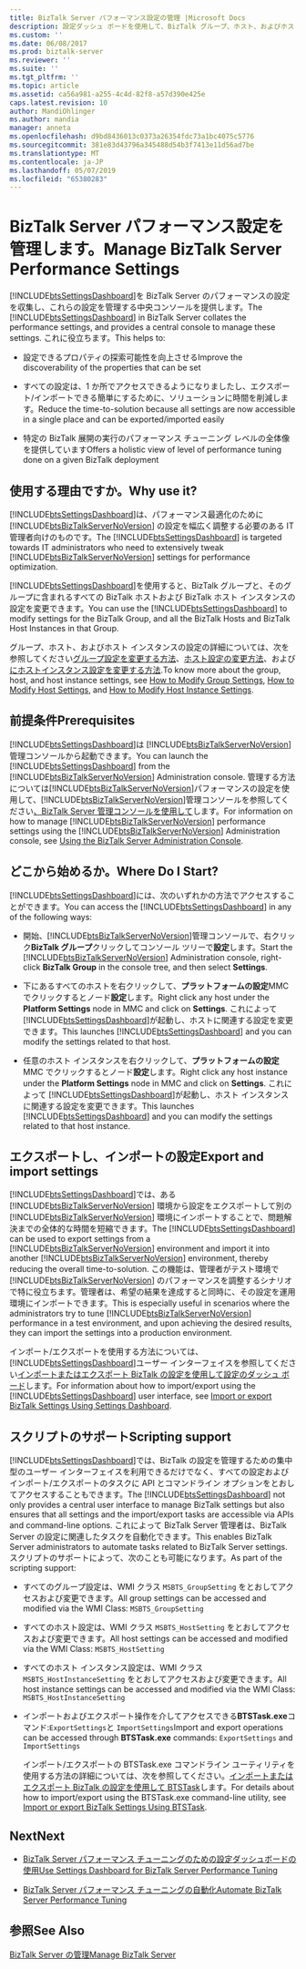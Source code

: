 ```yaml
---
title: BizTalk Server パフォーマンス設定の管理 |Microsoft Docs
description: 設定ダッシュ ボードを使用して、BizTalk グループ、ホスト、およびホスト インスタンスが BizTalk Server での設定を更新するには
ms.custom: ''
ms.date: 06/08/2017
ms.prod: biztalk-server
ms.reviewer: ''
ms.suite: ''
ms.tgt_pltfrm: ''
ms.topic: article
ms.assetid: ca56a981-a255-4c4d-82f8-a57d390e425e
caps.latest.revision: 10
author: MandiOhlinger
ms.author: mandia
manager: anneta
ms.openlocfilehash: d9bd8436013c0373a26354fdc73a1bc4075c5776
ms.sourcegitcommit: 381e83d43796a345488d54b3f7413e11d56ad7be
ms.translationtype: MT
ms.contentlocale: ja-JP
ms.lasthandoff: 05/07/2019
ms.locfileid: "65380283"
---
```

# <a name="manage-biztalk-server-performance-settings"></a><span data-ttu-id="41b43-103">BizTalk Server パフォーマンス設定を管理します。</span><span class="sxs-lookup"><span data-stu-id="41b43-103">Manage BizTalk Server Performance Settings</span></span>
  
 <span data-ttu-id="41b43-104">[!INCLUDE[btsSettingsDashboard](../includes/btssettingsdashboard-md.md)]を BizTalk Server のパフォーマンスの設定を収集し、これらの設定を管理する中央コンソールを提供します。</span><span class="sxs-lookup"><span data-stu-id="41b43-104">The [!INCLUDE[btsSettingsDashboard](../includes/btssettingsdashboard-md.md)] in BizTalk Server collates the performance settings, and provides a central console to manage these settings.</span></span> <span data-ttu-id="41b43-105">これに役立ちます。</span><span class="sxs-lookup"><span data-stu-id="41b43-105">This helps to:</span></span>  
  
-   <span data-ttu-id="41b43-106">設定できるプロパティの探索可能性を向上させる</span><span class="sxs-lookup"><span data-stu-id="41b43-106">Improve the discoverability of the properties that can be set</span></span>
  
-   <span data-ttu-id="41b43-107">すべての設定は、1 か所でアクセスできるようになりましたし、エクスポート/インポートできる簡単にするために、ソリューションに時間を削減します。</span><span class="sxs-lookup"><span data-stu-id="41b43-107">Reduce the time-to-solution because all settings are now accessible in a single place and can be exported/imported easily</span></span>
  
-   <span data-ttu-id="41b43-108">特定の BizTalk 展開の実行のパフォーマンス チューニング レベルの全体像を提供しています</span><span class="sxs-lookup"><span data-stu-id="41b43-108">Offers a holistic view of level of performance tuning done on a given BizTalk deployment</span></span>
  
## <a name="why-use-it"></a><span data-ttu-id="41b43-109">使用する理由ですか。</span><span class="sxs-lookup"><span data-stu-id="41b43-109">Why use it?</span></span>  
 <span data-ttu-id="41b43-110">[!INCLUDE[btsSettingsDashboard](../includes/btssettingsdashboard-md.md)]は、パフォーマンス最適化のために [!INCLUDE[btsBizTalkServerNoVersion](../includes/btsbiztalkservernoversion-md.md)] の設定を幅広く調整する必要のある IT 管理者向けのものです。</span><span class="sxs-lookup"><span data-stu-id="41b43-110">The [!INCLUDE[btsSettingsDashboard](../includes/btssettingsdashboard-md.md)] is targeted towards IT administrators who need to extensively tweak [!INCLUDE[btsBizTalkServerNoVersion](../includes/btsbiztalkservernoversion-md.md)] settings for performance optimization.</span></span>  
  
 <span data-ttu-id="41b43-111">[!INCLUDE[btsSettingsDashboard](../includes/btssettingsdashboard-md.md)]を使用すると、BizTalk グループと、そのグループに含まれるすべての BizTalk ホストおよび BizTalk ホスト インスタンスの設定を変更できます。</span><span class="sxs-lookup"><span data-stu-id="41b43-111">You can use the [!INCLUDE[btsSettingsDashboard](../includes/btssettingsdashboard-md.md)] to modify settings for the BizTalk Group, and all the BizTalk Hosts and BizTalk Host Instances in that Group.</span></span>  
  
 <span data-ttu-id="41b43-112">グループ、ホスト、およびホスト インスタンスの設定の詳細については、次を参照してください[グループ設定を変更する方法](../core/how-to-modify-group-settings.md)、[ホスト設定の変更方法](../core/how-to-modify-host-settings.md)、および[にホストインスタンス設定を変更する方法](../core/how-to-modify-host-instance-settings.md).</span><span class="sxs-lookup"><span data-stu-id="41b43-112">To know more about the group, host, and host instance settings, see [How to Modify Group Settings](../core/how-to-modify-group-settings.md), [How to Modify Host Settings](../core/how-to-modify-host-settings.md), and [How to Modify Host Instance Settings](../core/how-to-modify-host-instance-settings.md).</span></span>  
  
## <a name="prerequisites"></a><span data-ttu-id="41b43-113">前提条件</span><span class="sxs-lookup"><span data-stu-id="41b43-113">Prerequisites</span></span> 
 <span data-ttu-id="41b43-114">[!INCLUDE[btsSettingsDashboard](../includes/btssettingsdashboard-md.md)]は [!INCLUDE[btsBizTalkServerNoVersion](../includes/btsbiztalkservernoversion-md.md)] 管理コンソールから起動できます。</span><span class="sxs-lookup"><span data-stu-id="41b43-114">You can launch the [!INCLUDE[btsSettingsDashboard](../includes/btssettingsdashboard-md.md)] from the [!INCLUDE[btsBizTalkServerNoVersion](../includes/btsbiztalkservernoversion-md.md)] Administration console.</span></span> <span data-ttu-id="41b43-115">管理する方法については[!INCLUDE[btsBizTalkServerNoVersion](../includes/btsbiztalkservernoversion-md.md)]パフォーマンスの設定を使用して、[!INCLUDE[btsBizTalkServerNoVersion](../includes/btsbiztalkservernoversion-md.md)]管理コンソールを参照してください[、BizTalk Server 管理コンソールを使用して](../core/using-the-biztalk-server-administration-console.md)します。</span><span class="sxs-lookup"><span data-stu-id="41b43-115">For information on how to manage [!INCLUDE[btsBizTalkServerNoVersion](../includes/btsbiztalkservernoversion-md.md)] performance settings using the [!INCLUDE[btsBizTalkServerNoVersion](../includes/btsbiztalkservernoversion-md.md)] Administration console, see [Using the BizTalk Server Administration Console](../core/using-the-biztalk-server-administration-console.md).</span></span>  
  
## <a name="where-do-i-start"></a><span data-ttu-id="41b43-116">どこから始めるか。</span><span class="sxs-lookup"><span data-stu-id="41b43-116">Where Do I Start?</span></span>  
 <span data-ttu-id="41b43-117">[!INCLUDE[btsSettingsDashboard](../includes/btssettingsdashboard-md.md)]には、次のいずれかの方法でアクセスすることができます。</span><span class="sxs-lookup"><span data-stu-id="41b43-117">You can access the [!INCLUDE[btsSettingsDashboard](../includes/btssettingsdashboard-md.md)] in any of the following ways:</span></span>  
  
- <span data-ttu-id="41b43-118">開始、[!INCLUDE[btsBizTalkServerNoVersion](../includes/btsbiztalkservernoversion-md.md)]管理コンソールで、右クリック**BizTalk グループ**クリックしてコンソール ツリーで**設定**します。</span><span class="sxs-lookup"><span data-stu-id="41b43-118">Start the [!INCLUDE[btsBizTalkServerNoVersion](../includes/btsbiztalkservernoversion-md.md)] Administration console, right-click **BizTalk Group** in the console tree, and then select **Settings**.</span></span>  
  
- <span data-ttu-id="41b43-119">下にあるすべてのホストを右クリックして、**プラットフォームの設定**MMC でクリックするとノード**設定**します。</span><span class="sxs-lookup"><span data-stu-id="41b43-119">Right click any host under the **Platform Settings** node in MMC and click on **Settings**.</span></span> <span data-ttu-id="41b43-120">これによって [!INCLUDE[btsSettingsDashboard](../includes/btssettingsdashboard-md.md)]が起動し、ホストに関連する設定を変更できます。</span><span class="sxs-lookup"><span data-stu-id="41b43-120">This launches [!INCLUDE[btsSettingsDashboard](../includes/btssettingsdashboard-md.md)] and you can modify the settings related to that host.</span></span>  
  
- <span data-ttu-id="41b43-121">任意のホスト インスタンスを右クリックして、**プラットフォームの設定**MMC でクリックするとノード**設定**します。</span><span class="sxs-lookup"><span data-stu-id="41b43-121">Right click any host instance under the **Platform Settings** node in MMC and click on **Settings**.</span></span> <span data-ttu-id="41b43-122">これによって [!INCLUDE[btsSettingsDashboard](../includes/btssettingsdashboard-md.md)]が起動し、ホスト インスタンスに関連する設定を変更できます。</span><span class="sxs-lookup"><span data-stu-id="41b43-122">This launches [!INCLUDE[btsSettingsDashboard](../includes/btssettingsdashboard-md.md)] and you can modify the settings related to that host instance.</span></span>  
  
## <a name="export-and-import-settings"></a><span data-ttu-id="41b43-123">エクスポートし、インポートの設定</span><span class="sxs-lookup"><span data-stu-id="41b43-123">Export and import settings</span></span>  
 <span data-ttu-id="41b43-124">[!INCLUDE[btsSettingsDashboard](../includes/btssettingsdashboard-md.md)]では、ある [!INCLUDE[btsBizTalkServerNoVersion](../includes/btsbiztalkservernoversion-md.md)] 環境から設定をエクスポートして別の [!INCLUDE[btsBizTalkServerNoVersion](../includes/btsbiztalkservernoversion-md.md)] 環境にインポートすることで、問題解決までの全体的な時間を短縮できます。</span><span class="sxs-lookup"><span data-stu-id="41b43-124">The [!INCLUDE[btsSettingsDashboard](../includes/btssettingsdashboard-md.md)] can be used to export settings from a [!INCLUDE[btsBizTalkServerNoVersion](../includes/btsbiztalkservernoversion-md.md)] environment and import it into another [!INCLUDE[btsBizTalkServerNoVersion](../includes/btsbiztalkservernoversion-md.md)] environment, thereby reducing the overall time-to-solution.</span></span> <span data-ttu-id="41b43-125">この機能は、管理者がテスト環境で [!INCLUDE[btsBizTalkServerNoVersion](../includes/btsbiztalkservernoversion-md.md)] のパフォーマンスを調整するシナリオで特に役立ちます。管理者は、希望の結果を達成すると同時に、その設定を運用環境にインポートできます。</span><span class="sxs-lookup"><span data-stu-id="41b43-125">This is especially useful in scenarios where the administrators try to tune [!INCLUDE[btsBizTalkServerNoVersion](../includes/btsbiztalkservernoversion-md.md)] performance in a test environment, and upon achieving the desired results, they can import the settings into a production environment.</span></span>  
  
 <span data-ttu-id="41b43-126">インポート/エクスポートを使用する方法については、[!INCLUDE[btsSettingsDashboard](../includes/btssettingsdashboard-md.md)]ユーザー インターフェイスを参照してください[インポートまたはエクスポート BizTalk の設定を使用して設定のダッシュ ボード](how-to-import-biztalk-settings-using-settings-dashboard.md)します。</span><span class="sxs-lookup"><span data-stu-id="41b43-126">For information about how to import/export using the [!INCLUDE[btsSettingsDashboard](../includes/btssettingsdashboard-md.md)] user interface, see [Import or export BizTalk Settings Using Settings Dashboard](how-to-import-biztalk-settings-using-settings-dashboard.md).</span></span>
  
## <a name="scripting-support"></a><span data-ttu-id="41b43-127">スクリプトのサポート</span><span class="sxs-lookup"><span data-stu-id="41b43-127">Scripting support</span></span>
 <span data-ttu-id="41b43-128">[!INCLUDE[btsSettingsDashboard](../includes/btssettingsdashboard-md.md)]では、BizTalk の設定を管理するための集中型のユーザー インターフェイスを利用できるだけでなく、すべての設定およびインポート/エクスポートのタスクに API とコマンドライン オプションをとおしてアクセスすることもできます。</span><span class="sxs-lookup"><span data-stu-id="41b43-128">The [!INCLUDE[btsSettingsDashboard](../includes/btssettingsdashboard-md.md)] not only provides a central user interface to manage BizTalk settings but also ensures that all settings and the import/export tasks are accessible via APIs and command-line options.</span></span> <span data-ttu-id="41b43-129">これによって BizTalk Server 管理者は、BizTalk Server の設定に関連したタスクを自動化できます。</span><span class="sxs-lookup"><span data-stu-id="41b43-129">This enables BizTalk Server administrators to automate tasks related to BizTalk Server settings.</span></span> <span data-ttu-id="41b43-130">スクリプトのサポートによって、次のことも可能になります。</span><span class="sxs-lookup"><span data-stu-id="41b43-130">As part of the scripting support:</span></span>  
  
- <span data-ttu-id="41b43-131">すべてのグループ設定は、WMI クラス `MSBTS_GroupSetting` をとおしてアクセスおよび変更できます。</span><span class="sxs-lookup"><span data-stu-id="41b43-131">All group settings can be accessed and modified via the WMI Class: `MSBTS_GroupSetting`</span></span>  
  
- <span data-ttu-id="41b43-132">すべてのホスト設定は、WMI クラス `MSBTS_HostSetting` をとおしてアクセスおよび変更できます。</span><span class="sxs-lookup"><span data-stu-id="41b43-132">All host settings can be accessed and modified via the WMI Class: `MSBTS_HostSetting`</span></span>  
  
- <span data-ttu-id="41b43-133">すべてのホスト インスタンス設定は、WMI クラス `MSBTS_HostInstanceSetting` をとおしてアクセスおよび変更できます。</span><span class="sxs-lookup"><span data-stu-id="41b43-133">All host instance settings can be accessed and modified via the WMI Class: `MSBTS_HostInstanceSetting`</span></span>  
  
- <span data-ttu-id="41b43-134">インポートおよびエクスポート操作を介してアクセスできる**BTSTask.exe**コマンド:`ExportSettings`と `ImportSettings`</span><span class="sxs-lookup"><span data-stu-id="41b43-134">Import and export operations can be accessed through **BTSTask.exe** commands: `ExportSettings` and `ImportSettings`</span></span>  
  
  <span data-ttu-id="41b43-135">インポート/エクスポートの BTSTask.exe コマンドライン ユーティリティを使用する方法の詳細については、次を参照してください。[インポートまたはエクスポート BizTalk の設定を使用して BTSTask](how-to-import-biztalk-settings-using-btstask.md)します。</span><span class="sxs-lookup"><span data-stu-id="41b43-135">For details about how to import/export using the BTSTask.exe command-line utility, see [Import or export BizTalk Settings Using BTSTask](how-to-import-biztalk-settings-using-btstask.md).</span></span>  
  
## <a name="next"></a><span data-ttu-id="41b43-136">Next</span><span class="sxs-lookup"><span data-stu-id="41b43-136">Next</span></span>  
  
-   [<span data-ttu-id="41b43-137">BizTalk Server パフォーマンス チューニングのための設定ダッシュボードの使用</span><span class="sxs-lookup"><span data-stu-id="41b43-137">Use Settings Dashboard for BizTalk Server Performance Tuning</span></span>](../core/using-settings-dashboard-for-biztalk-server-performance-tuning.md)  
  
-   [<span data-ttu-id="41b43-138">BizTalk Server パフォーマンス チューニングの自動化</span><span class="sxs-lookup"><span data-stu-id="41b43-138">Automate BizTalk Server Performance Tuning</span></span>](../core/automating-biztalk-server-performance-tuning.md)  
  
## <a name="see-also"></a><span data-ttu-id="41b43-139">参照</span><span class="sxs-lookup"><span data-stu-id="41b43-139">See Also</span></span>  
 [<span data-ttu-id="41b43-140">BizTalk Server の管理</span><span class="sxs-lookup"><span data-stu-id="41b43-140">Manage BizTalk Server</span></span>](../core/use-groups-create-artifacts-optimize-performance-and-more-in-biztalk-server.md)